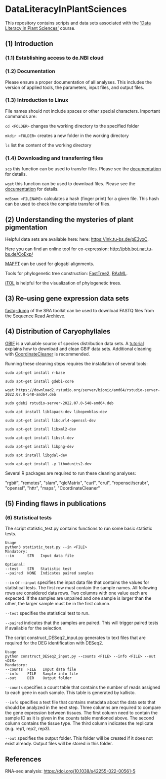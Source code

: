 # DataLiteracyInPlantSciences
This repository contains scripts and data sets associated with the ['Data Literacy in Plant Sciences'](https://github.com/bpucker/teaching/tree/master/GE32_DataLiteracyInPlantSciences) course.


## (1) Introduction
### (1.1) Establishing access to de.NBI cloud

### (1.2) Documentation
Please ensure a proper documentation of all analyses. This includes the version of applied tools, the parameters, input files, and output files.

### (1.3) Introduction to Linux
File names should not include spaces or other special characters.
Important commands are:

`cd <FOLDER>` changes the working directory to the specified folder

`mkdir <FOLDER>` creates a new folder in the working directory

`ls` list the content of the working directory

### (1.4) Downloading and transferring files
`scp` this function can be used to transfer files. Please see the [documentation](https://linux.die.net/man/1/scp) for details.

`wget` this function can be used to download files. Please see the [documentation](https://ftp.gnu.org/old-gnu/Manuals/wget-1.8.1/html_mono/wget.html) for details.

`md5sum <FILENAME>` calculates a hash (finger print) for a given file. This hash can be used to check the complete transfer of files.



## (2) Understanding the mysteries of plant pigmentation
Helpful data sets are available here: here: https://lnk.tu-bs.de/pE3yxC.

Here you can find an online tool for co-expression: http://pbb.bot.nat.tu-bs.de/CoExp/

[MAFFT](https://www.ebi.ac.uk/Tools/msa/mafft/) can be used for glogabl alignments.

Tools for phylogenetic tree construction: [FastTree2](http://www.microbesonline.org/fasttree/), [RAxML](https://cme.h-its.org/exelixis/web/software/raxml/).

[iTOL](https://itol.embl.de/) is helpful for the visualization of phylogenetic trees.


## (3) Re-using gene expression data sets

[fastq-dump](https://rnnh.github.io/bioinfo-notebook/docs/fastq-dump.html) of the SRA toolkit can be used to download FASTQ files from the [Sequence Read Archieve](https://www.ncbi.nlm.nih.gov/sra).



## (4) Distribution of Caryophyllales
[GBIF](https://www.gbif.org/) is a valuable source of species distribution data sets. A [tutorial](https://www.r-bloggers.com/2021/03/downloading-and-cleaning-gbif-data-with-r/) explains how to download and clean GBIF data sets. Additional cleaning with [CoordinateCleaner](https://ropensci.github.io/CoordinateCleaner/) is recommended.

Running these cleaning steps requires the installation of several tools:

`sudo apt-get install r-base`

`sudo apt-get install gdebi-core`

`wget https://download2.rstudio.org/server/bionic/amd64/rstudio-server-2022.07.0-548-amd64.deb`

`sudo gdebi rstudio-server-2022.07.0-548-amd64.deb`

`sudo apt install liblapack-dev libopenblas-dev`

`sudo apt-get install libcurl4-openssl-dev`

`sudo apt-get install libxml2-dev`

`sudo apt-get install libssl-dev`

`sudo apt-get install libpng-dev`

`sudo apt install libgdal-dev`

`sudo apt-get install -y libudunits2-dev`


Several R packages are required to run these cleaning analyses:

"rgbif", "remotes", "slam", "qlcMatrix", "curl", "crul", "ropensci/scrubr", "openssl", "httr", "maps", "CoordinateCleaner"


## (5) Finding flaws in publications


### (6) Statistical tests

The script statistic_test.py contains functions to run some basic statistic tests.

```
Usage
python3 statistic_test.py --in <FILE>
Mandatory:
--in      STR   Input data file

Optional:
--test    STR   Statistic test
--paired  NONE  Indicates paired samples
```

`--in` or `--input` specifies the input data file that contains the values for statistical tests. The first row must contain the sample names. All following rows are considered data rows. Two columns with one value each are expected. If the samples are unpaired and one sample is larger than the other, the larger sample must be in the first column.

`--test` specifies the statistical test to run.

`--paired` indicates that the samples are paired. This will trigger paired tests if available for the selection.


The script construct_DESeq2_input.py generates to text files that are required for the DEG identification with DESeq2.

```
Usage
python construct_DESeq2_input.py --counts <FILE> --info <FILE> --out <DIR>
Mandatory:
--counts  FILE   Input data file
--info    FILE   Sample info file
--out     DIR    Output folder
```

`--counts` specifies a count table that contains the number of reads assigned to each gene in each sample. This table is generated by kallisto.

`--info` specifies a text file that contains metadata about the data sets that should be analyzed in the next step. Three columns are required to compare the gene expression between tissues. The first column need to contain the sample ID as it is given in the counts table mentioned above. The second column contains the tissue type. The third column indicates the replicate (e.g. rep1, rep2, rep3).

`--out` specifies the output folder. This folder will be created if it does not exist already. Output files will be stored in this folder.





## References
RNA-seq analysis: https://doi.org/10.1038/s42255-022-00561-5

